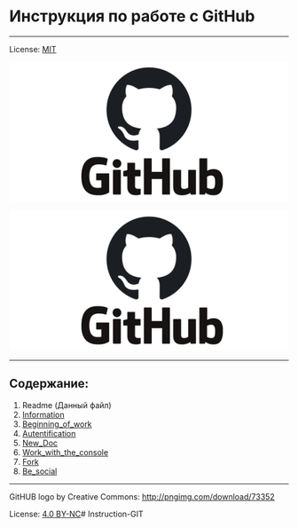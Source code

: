 # Инструкция по работе с GitHub 
---

License: [MIT](./license.md)

![logo](./logo.png)

<img src="logo.png" alt="Logo" />

---

## Содержание:

 1. Readme (Данный файл)
 2. [Information](./ShortInfo.md)
 3. [Beginning_of_work](./Bow.md)
 4. [Autentification](./Autentification.md)
 5. [New_Doc](./new_doc.md)
 6. [Work_with_the_console](./wwtc.md)
 7. [Fork](./fork.md)
 8. [Be_social](social.md)

---
GitHUB logo by Creative Commons: http://pngimg.com/download/73352

License: [4.0 BY-NC](https://creativecommons.org/licenses/by-nc/4.0/)# Instruction-GIT
